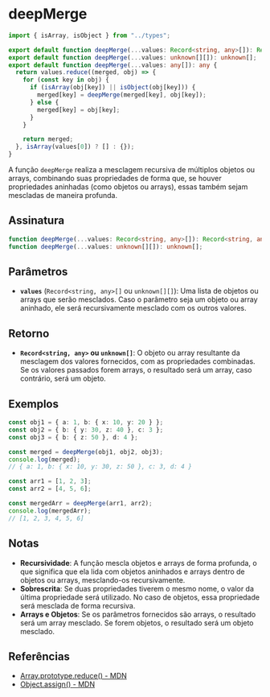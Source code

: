# deepMerge

```typescript
import { isArray, isObject } from "../types";

export default function deepMerge(...values: Record<string, any>[]): Record<string, any>;
export default function deepMerge(...values: unknown[][]): unknown[];
export default function deepMerge(...values: any[]): any {
  return values.reduce((merged, obj) => {
    for (const key in obj) {
      if (isArray(obj[key]) || isObject(obj[key])) {
        merged[key] = deepMerge(merged[key], obj[key]);
      } else {
        merged[key] = obj[key];
      }
    }

    return merged;
  }, isArray(values[0]) ? [] : {});
}
```

A função `deepMerge` realiza a mesclagem recursiva de múltiplos objetos ou arrays, combinando suas propriedades de forma que, se houver propriedades aninhadas (como objetos ou arrays), essas também sejam mescladas de maneira profunda.

## Assinatura

```typescript
function deepMerge(...values: Record<string, any>[]): Record<string, any>;
function deepMerge(...values: unknown[][]): unknown[];
```

## Parâmetros

- **`values`** (`Record<string, any>[]` ou `unknown[][]`): Uma lista de objetos ou arrays que serão mesclados. Caso o parâmetro seja um objeto ou array aninhado, ele será recursivamente mesclado com os outros valores.

## Retorno

- **`Record<string, any>` ou `unknown[]`**: O objeto ou array resultante da mesclagem dos valores fornecidos, com as propriedades combinadas. Se os valores passados forem arrays, o resultado será um array, caso contrário, será um objeto.

## Exemplos

```typescript
const obj1 = { a: 1, b: { x: 10, y: 20 } };
const obj2 = { b: { y: 30, z: 40 }, c: 3 };
const obj3 = { b: { z: 50 }, d: 4 };

const merged = deepMerge(obj1, obj2, obj3);
console.log(merged); 
// { a: 1, b: { x: 10, y: 30, z: 50 }, c: 3, d: 4 }

const arr1 = [1, 2, 3];
const arr2 = [4, 5, 6];

const mergedArr = deepMerge(arr1, arr2);
console.log(mergedArr); 
// [1, 2, 3, 4, 5, 6]
```

## Notas

- **Recursividade**: A função mescla objetos e arrays de forma profunda, o que significa que ela lida com objetos aninhados e arrays dentro de objetos ou arrays, mesclando-os recursivamente.
- **Sobrescrita**: Se duas propriedades tiverem o mesmo nome, o valor da última propriedade será utilizado. No caso de objetos, essa propriedade será mesclada de forma recursiva.
- **Arrays e Objetos**: Se os parâmetros fornecidos são arrays, o resultado será um array mesclado. Se forem objetos, o resultado será um objeto mesclado.

## Referências

- [Array.prototype.reduce() - MDN](https://developer.mozilla.org/en-US/docs/Web/JavaScript/Reference/Global_Objects/Array/reduce)
- [Object.assign() - MDN](https://developer.mozilla.org/en-US/docs/Web/JavaScript/Reference/Global_Objects/Object/assign)